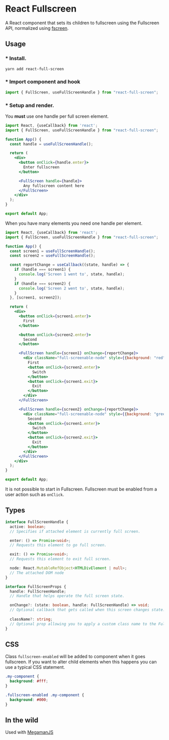 # React Fullscreen

A React component that sets its children to fullscreen using the Fullscreen API, normalized using [fscreen](https://github.com/rafrex/fscreen).

## Usage

### * Install.
```bash
yarn add react-full-screen
```

### * Import component and hook
```js
import { FullScreen, useFullScreenHandle } from "react-full-screen";
```

### * Setup and render.

You **must** use one handle per full screen element.

```jsx
import React, {useCallback} from 'react';
import { FullScreen, useFullScreenHandle } from "react-full-screen";

function App() {
  const handle = useFullScreenHandle();

  return (
    <div>
      <button onClick={handle.enter}>
        Enter fullscreen
      </button>

      <FullScreen handle={handle}>
        Any fullscreen content here
      </FullScreen>
    </div>
  );
}

export default App;
```

When you have many elements you need one handle per element.
```jsx
import React, {useCallback} from 'react';
import { FullScreen, useFullScreenHandle } from "react-full-screen";

function App() {
  const screen1 = useFullScreenHandle();
  const screen2 = useFullScreenHandle();

  const reportChange = useCallback((state, handle) => {
    if (handle === screen1) {
      console.log('Screen 1 went to', state, handle);
    }
    if (handle === screen2) {
      console.log('Screen 2 went to', state, handle);
    }
  }, [screen1, screen2]);

  return (
    <div>
      <button onClick={screen1.enter}>
        First
      </button>

      <button onClick={screen2.enter}>
        Second
      </button>

      <FullScreen handle={screen1} onChange={reportChange}>
        <div className="full-screenable-node" style={{background: "red"}}>
          First
          <button onClick={screen2.enter}>
            Switch
          </button>
          <button onClick={screen1.exit}>
            Exit
          </button>
        </div>
      </FullScreen>

      <FullScreen handle={screen2} onChange={reportChange}>
        <div className="full-screenable-node" style={{background: "green"}}>
          Second
          <button onClick={screen1.enter}>
            Switch
          </button>
          <button onClick={screen2.exit}>
            Exit
          </button>
        </div>
      </FullScreen>
    </div>
  );
}

export default App;
```

It is not possible to start in Fullscreen. Fullscreen must be enabled from a user action such as `onClick`.

## Types


```ts
interface FullScreenHandle {
  active: boolean;
  // Specifies if attached element is currently full screen.

  enter: () => Promise<void>;
  // Requests this element to go full screen.

  exit: () => Promise<void>;
  // Requests this element to exit full screen.

  node: React.MutableRefObject<HTMLDivElement | null>;
  // The attached DOM node
}
```

```ts
interface FullScreenProps {
  handle: FullScreenHandle;
  // Handle that helps operate the full screen state.

  onChange?: (state: boolean, handle: FullScreenHandle) => void;
  // Optional callback that gets called when this screen changes state.
  
  className?: string;
  // Optional prop allowing you to apply a custom class name to the FullScreen container
}
```

## CSS

Class `fullscreen-enabled` will be added to component when it goes fullscreen. If you want to alter child elements when this happens you can use a typical CSS statement.

```css
.my-component {
  background: #fff;
}

.fullscreen-enabled .my-component {
  background: #000;
}
```

## In the wild

Used with [MegamanJS](http://megaman.pomle.com/)

